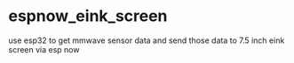 # espnow_eink_screen
use esp32 to get mmwave sensor data and send those data to 7.5 inch eink screen via esp now
